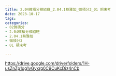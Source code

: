 ```yaml
---
title: 2.04微積分模組班_2.04.1蔡雅如_微積分3_01 期末考
date: 2023-10-17
tags: 
categories:
- 02微積分
- 2.04微積分模組班
- 2.04.1蔡雅如
- 微積分3
- 01 期末考

---
```

https://drive.google.com/drive/folders/1H-usZnZp1og1vGyxrg0C9CuKcDiz4nCb
